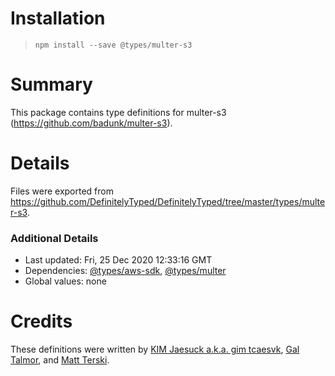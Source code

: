 # Installation
> `npm install --save @types/multer-s3`

# Summary
This package contains type definitions for multer-s3 (https://github.com/badunk/multer-s3).

# Details
Files were exported from https://github.com/DefinitelyTyped/DefinitelyTyped/tree/master/types/multer-s3.

### Additional Details
 * Last updated: Fri, 25 Dec 2020 12:33:16 GMT
 * Dependencies: [@types/aws-sdk](https://npmjs.com/package/@types/aws-sdk), [@types/multer](https://npmjs.com/package/@types/multer)
 * Global values: none

# Credits
These definitions were written by [KIM Jaesuck a.k.a. gim tcaesvk](https://github.com/tcaesvk), [Gal Talmor](https://github.com/galtalmor), and [Matt Terski](https://github.com/terski).
